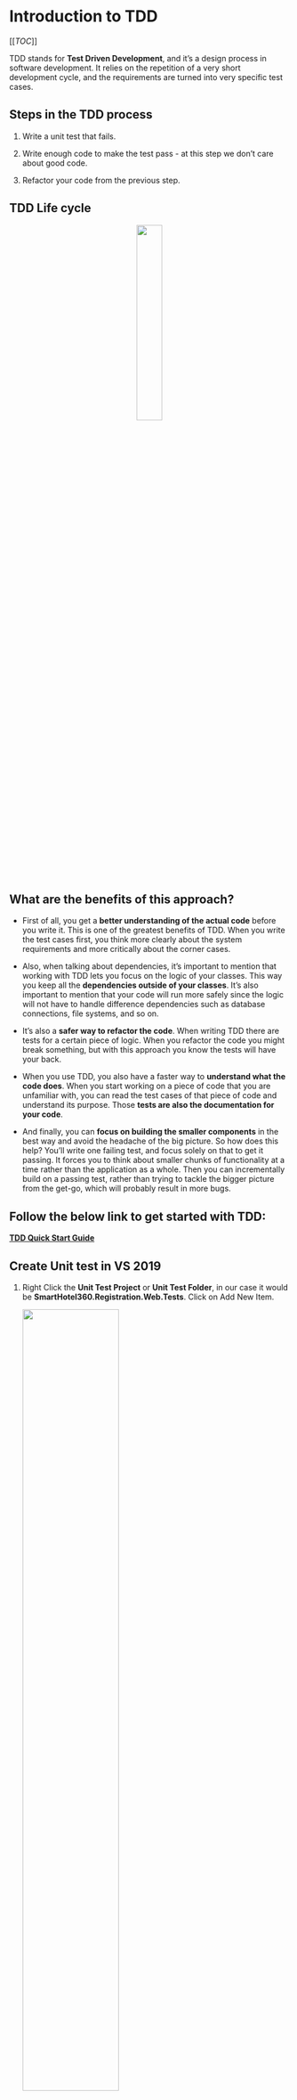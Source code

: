 # Introduction to TDD

[[_TOC_]]

TDD stands for **Test Driven Development**, and it’s a design process in software development. It relies on the repetition of a very short development cycle, and the requirements are turned into very specific test cases.

## Steps in the TDD process

1. Write a unit test that fails.

2. Write enough code to make the test pass - at this step we don’t care about good code.

3. Refactor your code from the previous step.

## TDD Life cycle

<!-- ![TDD Life cycle](../.Images/TDDLifeCycle.png =40%) -->
<p align="center">
  <img width=30% src="../.Images/TDDLifeCycle.png">
</p>

## What are the benefits of this approach?

- First of all, you get a **better understanding of the actual code** before you write it. This is one of the greatest benefits of TDD. When you write the test cases first, you think more clearly about the system requirements and more critically about the corner cases.

- Also, when talking about dependencies, it’s important to mention that working with TDD lets you focus on the logic of your classes. This way you keep all the **dependencies outside of your classes**. It’s also important to mention that your code will run more safely since the logic will not have to handle difference dependencies such as database connections, file systems, and so on.

- It’s also a **safer way to refactor the code**. When writing TDD there are tests for a certain piece of logic. When you refactor the code you might break something, but with this approach you know the tests will have your back.

- When you use TDD, you also have a faster way to **understand what the code does**. When you start working on a piece of code that you are unfamiliar with, you can read the test cases of that piece of code and understand its purpose. Those **tests are also the documentation for your code**.

- And finally, you can **focus on building the smaller components** in the best way and avoid the headache of the big picture. So how does this help? You’ll write one failing test, and focus solely on that to get it passing. It forces you to think about smaller chunks of functionality at a time rather than the application as a whole. Then you can incrementally build on a passing test, rather than trying to tackle the bigger picture from the get-go, which will probably result in more bugs.

## Follow the below link to get started with TDD:

**[TDD Quick Start Guide](https://docs.microsoft.com/en-us/visualstudio/test/quick-start-test-driven-development-with-test-explorer?view=vs-2019)**

## Create Unit test in VS 2019

1. Right Click the **Unit Test Project** or **Unit Test Folder**, in our case it would be **SmartHotel360.Registration.Web.Tests**. Click on Add New Item.

    <p align="left">
      <img width=60% src="../.Images/Booking-AddNewUnitTest.png">
    </p>

2. Choose **Test** under Visual C# Items-> **Unit Test** as highlighted in the image. Give some meaningful name to the test file.

    <!-- ![Booking Create New Unit Test](../.Images/Booking-CreateNewUnitTest.png) -->
    <p align="left">
      <img width=100% src="../.Images/Booking-CreateNewUnitTest.png">
    </p>

3. Sample Unit Test would be created as shown below

    <!-- ![Booking Sample Unit Test](../.Images/Booking-SampleUnitTest.png =50%x) -->
    <p align="left">
      <img width=50% src="../.Images/Booking-SampleUnitTest.png">
    </p>

# Introduction to BDD

## What is BDD?
Behavioral Driven Development (BDD) is a software development approach that has evolved from TDD (Test Driven Development). It differs by being written in a **shared language, which improves communication between tech and non-tech teams and stakeholders**. In both development approaches, tests are written ahead of the code, but in BDD, tests are more user-focused and based on the system’s behavior.

## Getting started with BDD

This guide contains the following sections:

1. Installation and Setup
2. Adding a Feature File
3. Executing Your First Test
4. Implement the automation code and run tests again

> Instead of SpecFlow+ Runner, you can also use other test engines, like MsTest, xUnit, or NUnit. These packages are installed in exactly the same manner as SpecFlow+ Runner. However to follow all the steps in this guide, you need to install SpecFlow+ Runner. The evaluation version of SpecFlow+ Runner delays the execution of your tests by a number of seconds each time. You can request a [https://specflow.org/plus/request-trial/](demo license key) to remove this restriction (please include your name and company name, as this information is included in the license).

### Installation and Setup

Installing SpecFlow consists of two steps:

    1. Install the IDE integration
    
    2. Set up your Visual Studio project to work with SpecFlow

### Installing the IDE Integration Packages

The easiest way to install the SpecFlow Visual Studio extension method is to select **Tools | Extensions** and Updates from the menu in Visual Studio, switch to the Online search on the left and enter “SpecFlow” in the search field at the top right.

    <p align="left">
      <img width=60% src="../.Images/InstallingSpecflow.png">
    </p>

Click on the **Download** button to install the extension.

### Setting Up your SpecFlow Project

SpecFlow tests are usually placed into one or more separate projects in your solution, and these projects are referred to as a “specification project” below. The easiest and most convenient way to set up these projects is to use our SpecFlow NuGet package or one of the specific helper packages, like SpecRun.SpecFlow or SpecFlow.NUnit.

To set up your specification project:

1. Add an “**MSTest Test Project (.NET Core/ Framework)**” to your solution (e.g. “MyProject.Specs”).
    >Note: Adding a “Unit Test Project” simplifies the setup, as we will be using the .NET Core framework for this project. For a Full Framework project, select “Unit Test Project (.NET Framework)” instead.

2. Remove the UnitTest1.cs file, as it is not required.
3. Right-click on your solution (e.g. “MyProject.Specs”) and select **Manage NuGet Packages for Solution**.
4. Install the following packages (use the search field to filter the search results): 
	- SpecFlow
	- SpecFlow.Tools.MsBuild.Generation
	- SpecRun.SpecFlow
5. **Microsoft .NET Test SDK 15** is also required. If you have not installed this package already, please install it as well.

In order to run your tests, SpecFlow needs to generate so-called “code-behind” files. The SpecFlow.Tools.MsBuild.Generation NuGet package is responsible for generating these files whenever you build your solution.

Apart from this, make sure you have the below nuget packages installed in your specs.tests project.
>Note: Package for Specflow.MsTest is only for MSTest framework using SpecFlow.

    <p align="left">
      <img width=20% src="../.Images/NugetPackages.png">
    </p>

### Adding a Feature File

1. Right-click on your specifications project and select `Add -> New Item` from the popup menu.

2. Select SpecFlow Feature File (restrict the entries by entering “SpecFlow” in the search field), give it a meaningful name (e.g. “Calculator.feature”) and click on **Add**.
    >Note: Do not choose one of the feature files with a language in the name, as these files do not contain the skeleton code we will be using.

3. The feature file is added to your specification project. It includes a default scenario for adding two numbers. Update the feature file as per below code:

```
Feature: guestsearchbyname

Scenario: Search based on the first name
	**Given** a search bar is at the bookings app home page
	**When** the user enters "jus" as the first name into the search bar
	**Then** guest names starting with "jus" are shown on the home page
```

>Note: Gherkin language is used for above feature file.Gherkin is a Business Readable, Domain Specific Language created especially for behavior descriptions. It gives you the ability to remove logic details from behavior tests. Gherkin serves two purposes: serving as your project's documentation and automated tests.

### Generating Step Definitions

In order to test our scenario, we need to create step definitions that bind the statements in the test scenario to the application code. SpecFlow can automatically generate a skeleton for the automation code that you can then extend as necessary:

1. Right-click on your feature file in the code editor and select Generate Step Definitions from the popup menu. A dialogue is displayed.

2. Enter a name for the class, e.g. “GuestSearchbyNameSteps”.

3. Click on Generate and save the file. A new skeleton class is added to your project with steps for each of the steps in the scenario:

```
[Binding]
    public class GuestsearchbynameSteps
    {
        IBookingManager bookingManager = new BookingManager(new BookingRepository());
        private List<SmartHotel.Registration.DAL.Registration> firstNameSearchResult;

        [Given(@"a search bar is at the bookings app home page")]
        public void GivenASearchBarIsAtTheBookingsAppHomePage()
        {
            Console.WriteLine("Skip this!");
        }
        
        [When(@"the user enters ""(.*)"" as the first name into the search bar")]
        public void WhenTheUserEntersAsTheFirstNameIntoTheSearchBar(string firstName)
        {
            firstNameSearchResult = bookingManager.SearchGuestByFirstName(firstName);
        }
        
        [Then(@"guest names starting with ""(.*)"" are shown on the home page")]
        public void ThenGuestNamesStartingWithAreShownOnTheHomePage(string expectedFirstNameResult)
        {
            Assert.IsNotNull(firstNameSearchResult);
            Assert.AreEqual(2, firstNameSearchResult.Count);
            foreach(var result in firstNameSearchResult)
            {
                Assert.IsTrue(result.CustomerName.ToLowerInvariant().StartsWith(expectedFirstNameResult));
            }           
        }
    }
```

### Feature Steps

1. **Given**
The purpose of Given steps is to put the system in a known state before the user (or external system) starts interacting with the system (in the When steps). Avoid talking about user interaction in givens. 

2. **When**
The purpose of When steps is to describe the key action the user performs.

3. **Then**
The purpose of Then steps is to observe outcomes. The observations should be related to the business value/benefit in your feature description. The observations should inspect the output of the system (a report, user interface, message, command output).
